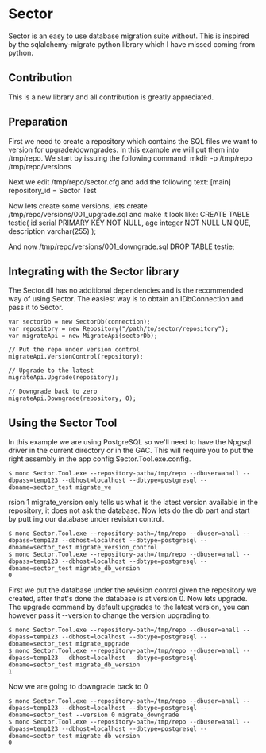 # Sector
Sector is an easy to use database migration suite without. This is inspired by the sqlalchemy-migrate python library which I have missed coming from python.
## Contribution
This is a new library and all contribution is greatly appreciated.
## Preparation
First we need to create a repository which contains the SQL files we want to version for upgrade/downgrades. In this example we will put them into /tmp/repo. We start by issuing the following command:
    mkdir -p /tmp/repo /tmp/repo/versions

Next we edit /tmp/repo/sector.cfg and add the following text:
    [main]
    repository_id = Sector Test

Now lets create some versions, lets create /tmp/repo/versions/001_upgrade.sql and make it look like:
    CREATE TABLE testie(
        id serial PRIMARY KEY NOT NULL,
        age integer NOT NULL UNIQUE,
        description varchar(255)
    );

And now /tmp/repo/versions/001_downgrade.sql
    DROP TABLE testie;

## Integrating with the Sector library
The Sector.dll has no additional dependencies and is the recommended way of using Sector. The easiest way is to obtain an IDbConnection and pass it to Sector.

    var sectorDb = new SectorDb(connection);
    var repository = new Repository("/path/to/sector/repository");
    var migrateApi = new MigrateApi(sectorDb);

    // Put the repo under version control
    migrateApi.VersionControl(repository);

    // Upgrade to the latest
    migrateApi.Upgrade(repository);

    // Downgrade back to zero
    migrateApi.Downgrade(repository, 0);

## Using the Sector Tool
In this example we are using PostgreSQL so we'll need to have the Npgsql driver in the current directory or in the GAC. This will require you to put the right assembly in the app config Sector.Tool.exe.config.

    $ mono Sector.Tool.exe --repository-path=/tmp/repo --dbuser=ahall --dbpass=temp123 --dbhost=localhost --dbtype=postgresql --dbname=sector_test migrate_ve
rsion    1
migrate_version only tells us what is the latest version available in the repository, it does not ask the database. Now lets do the db part and start by putt
ing our database under revision control.

    $ mono Sector.Tool.exe --repository-path=/tmp/repo --dbuser=ahall --dbpass=temp123 --dbhost=localhost --dbtype=postgresql --dbname=sector_test migrate_version_control
    $ mono Sector.Tool.exe --repository-path=/tmp/repo --dbuser=ahall --dbpass=temp123 --dbhost=localhost --dbtype=postgresql --dbname=sector_test migrate_db_version
    0

First we put the database under the revision control given the repository we created, after that's done the database is at version 0. Now lets upgrade. The upgrade command by default upgrades to the latest version, you can however pass it --version <ver> to change the version upgrading to.

    $ mono Sector.Tool.exe --repository-path=/tmp/repo --dbuser=ahall --dbpass=temp123 --dbhost=localhost --dbtype=postgresql --dbname=sector_test migrate_upgrade
    $ mono Sector.Tool.exe --repository-path=/tmp/repo --dbuser=ahall --dbpass=temp123 --dbhost=localhost --dbtype=postgresql --dbname=sector_test migrate_db_version
    1

Now we are going to downgrade back to 0

    $ mono Sector.Tool.exe --repository-path=/tmp/repo --dbuser=ahall --dbpass=temp123 --dbhost=localhost --dbtype=postgresql --dbname=sector_test --version 0 migrate_downgrade
    $ mono Sector.Tool.exe --repository-path=/tmp/repo --dbuser=ahall --dbpass=temp123 --dbhost=localhost --dbtype=postgresql --dbname=sector_test migrate_db_version
    0
